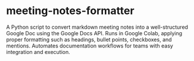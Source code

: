 # meeting-notes-formatter
A Python script to convert markdown meeting notes into a well-structured Google Doc using the Google Docs API. Runs in Google Colab, applying proper formatting such as headings, bullet points, checkboxes, and mentions. Automates documentation workflows for teams with easy integration and execution.
